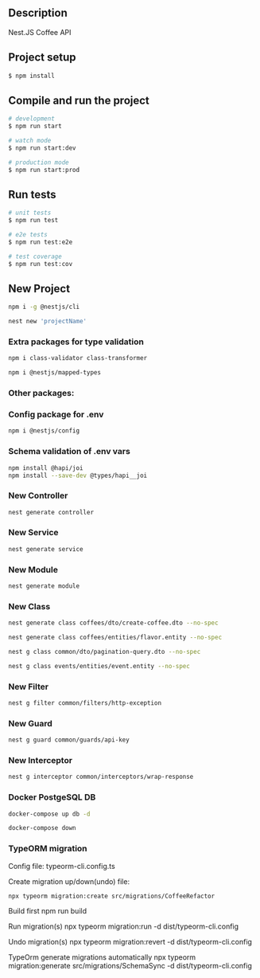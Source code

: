 ## Description

Nest.JS Coffee API

## Project setup

```bash
$ npm install
```

## Compile and run the project

```bash
# development
$ npm run start

# watch mode
$ npm run start:dev

# production mode
$ npm run start:prod
```

## Run tests

```bash
# unit tests
$ npm run test

# e2e tests
$ npm run test:e2e

# test coverage
$ npm run test:cov
```

## New Project

```bash
npm i -g @nestjs/cli
```

```bash
nest new 'projectName'
```

### Extra packages for type validation

```bash
npm i class-validator class-transformer
```

```bash
npm i @nestjs/mapped-types
```

### Other packages:

### Config package for .env

```bash
npm i @nestjs/config
```

### Schema validation of .env vars

```bash
npm install @hapi/joi
npm install --save-dev @types/hapi__joi
```

### New Controller

```bash
nest generate controller
```

### New Service

```bash
nest generate service
```

### New Module

```bash
nest generate module
```

### New Class

```bash
nest generate class coffees/dto/create-coffee.dto --no-spec
```

```bash
nest generate class coffees/entities/flavor.entity --no-spec
```

```bash
nest g class common/dto/pagination-query.dto --no-spec
```

```bash
nest g class events/entities/event.entity --no-spec
```

### New Filter

```bash
nest g filter common/filters/http-exception
```

### New Guard

```bash
nest g guard common/guards/api-key
```

### New Interceptor

```bash
nest g interceptor common/interceptors/wrap-response
```

### Docker PostgeSQL DB

```bash
docker-compose up db -d
```

```bash
docker-compose down
```

### TypeORM migration

Config file: typeorm-cli.config.ts

Create migration up/down(undo) file:

```bash
npx typeorm migration:create src/migrations/CoffeeRefactor
```

Build first
npm run build

Run migration(s)
npx typeorm migration:run -d dist/typeorm-cli.config

Undo migration(s)
npx typeorm migration:revert -d dist/typeorm-cli.config

TypeOrm generate migrations automatically
npx typeorm migration:generate src/migrations/SchemaSync -d dist/typeorm-cli.config
